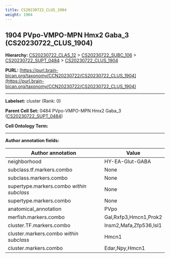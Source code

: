 ```yaml
---
title: CS20230722_CLUS_1904
weight: 1904
---
```

## 1904 PVpo-VMPO-MPN Hmx2 Gaba_3 (CS20230722_CLUS_1904)
<b>Hierarchy: </b>
[CS20230722_CLAS_12](../CS20230722_CLAS_12) >
[CS20230722_SUBC_106](../CS20230722_SUBC_106) >
[CS20230722_SUPT_0484](../CS20230722_SUPT_0484) >
[CS20230722_CLUS_1904](../CS20230722_CLUS_1904)

**PURL:** [https://purl.brain-bican.org/taxonomy/CCN20230722/CS20230722_CLUS_1904](https://purl.brain-bican.org/taxonomy/CCN20230722/CS20230722_CLUS_1904)

---


**Labelset:** cluster (Rank: 0)

**Parent Cell Set:** 0484 PVpo-VMPO-MPN Hmx2 Gaba_3 ([CS20230722_SUPT_0484](../CS20230722_SUPT_0484))



**Cell Ontology Term:** 

[MARKER GENES.]: #


---

[TRANSFERRED ANNOTATIONS.]: #


[AUTHOR ANNOTATION FIELDS.]: #


**Author annotation fields:**

| Author annotation | Value |
|-------------------|-------|
|neighborhood|HY-EA-Glut-GABA|
|subclass.tf.markers.combo|None|
|subclass.markers.combo|None|
|supertype.markers.combo _within subclass_|None|
|supertype.markers.combo|None|
|anatomical_annotation|PVpo|
|merfish.markers.combo|Gal,Rxfp3,Hmcn1,Prok2|
|cluster.TF.markers.combo|Insm2,Mafa,Zfp536,Isl1|
|cluster.markers.combo _within subclass_|Hmcn1|
|cluster.markers.combo|Edar,Npy,Hmcn1|

